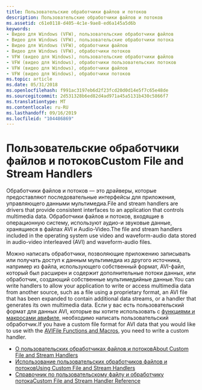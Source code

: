 ```yaml
---
title: Пользовательские обработчики файлов и потоков
description: Пользовательские обработчики файлов и потоков
ms.assetid: c61e0118-d405-4c1e-9ae8-ed6a145a5d6b
keywords:
- Видео для Windows (VFW), пользовательские обработчики файлов
- Видео для Windows (VFW), пользовательские обработчики потока
- Видео для Windows (VFW), обработчики файлов
- Видео для Windows (VFW), обработчики потоков
- VFW (видео для Windows), пользовательские обработчики файлов
- VFW (видео для Windows), обработчики пользовательских потоков
- VFW (видео для Windows), обработчики файлов
- VFW (видео для Windows), обработчики потоков
ms.topic: article
ms.date: 05/31/2018
ms.openlocfilehash: f991ac3197eb6d2f23fcd20d0d14e5f7c65e48de
ms.sourcegitcommit: 2d531328b6ed82d4ad971a45a5131b430c5866f7
ms.translationtype: MT
ms.contentlocale: ru-RU
ms.lasthandoff: 09/16/2019
ms.locfileid: "104486869"
---
```

# <a name="custom-file-and-stream-handlers"></a><span data-ttu-id="cf967-111">Пользовательские обработчики файлов и потоков</span><span class="sxs-lookup"><span data-stu-id="cf967-111">Custom File and Stream Handlers</span></span>

<span data-ttu-id="cf967-112">Обработчики файлов и потоков — это драйверы, которые предоставляют последовательные интерфейсы для приложения, управляющего данными мультимедиа.</span><span class="sxs-lookup"><span data-stu-id="cf967-112">File and stream handlers are drivers that provide consistent interfaces to an application that controls multimedia data.</span></span> <span data-ttu-id="cf967-113">Обработчики файлов и потоков, входящие в операционную систему, используют аудио-и звуковые данные, хранящиеся в файлах AVI и Audio-Video.</span><span class="sxs-lookup"><span data-stu-id="cf967-113">The file and stream handlers included in the operating system use video and waveform-audio data stored in audio-video interleaved (AVI) and waveform-audio files.</span></span>

<span data-ttu-id="cf967-114">Можно написать обработчики, позволяющие приложению записывать или получать доступ к данным мультимедиа из другого источника, например из файла, использующего собственный формат, AVI-файл, который был расширен и содержит дополнительные потоки данных, или обработчик, создающий собственные мультимедийные данные.</span><span class="sxs-lookup"><span data-stu-id="cf967-114">You can write handlers to allow your application to write or access multimedia data from another source, such as a file using a proprietary format, an AVI file that has been expanded to contain additional data streams, or a handler that generates its own multimedia data.</span></span> <span data-ttu-id="cf967-115">Если у вас есть пользовательский формат для данных AVI, которые вы хотите использовать с [функциями и макросами авифиле](avifile-functions-and-macros.md), необходимо написать пользовательский обработчик.</span><span class="sxs-lookup"><span data-stu-id="cf967-115">If you have a custom file format for AVI data that you would like to use with the [AVIFile Functions and Macros](avifile-functions-and-macros.md), you need to write a custom handler.</span></span>

-   [<span data-ttu-id="cf967-116">О пользовательских обработчиках файлов и потоков</span><span class="sxs-lookup"><span data-stu-id="cf967-116">About Custom File and Stream Handlers</span></span>](about-custom-file-and-stream-handlers.md)
-   [<span data-ttu-id="cf967-117">Использование пользовательских обработчиков файлов и потоков</span><span class="sxs-lookup"><span data-stu-id="cf967-117">Using Custom File and Stream Handlers</span></span>](using-custom-file-and-stream-handlers.md)
-   [<span data-ttu-id="cf967-118">Справочник по пользовательскому файлу и обработчику потока</span><span class="sxs-lookup"><span data-stu-id="cf967-118">Custom File and Stream Handler Reference</span></span>](custom-file-and-stream-handler-reference.md)

 

 




